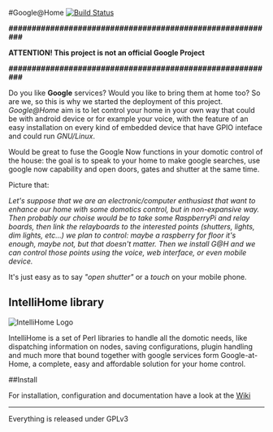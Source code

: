 #Google@Home [![Build Status](https://travis-ci.org/IntelliHome/Google-at-Home.png?branch=master)](https://travis-ci.org/IntelliHome/Google-at-Home)

***##########################################################***

**ATTENTION! This project is not an official Google Project**

***##########################################################***

Do you like **Google** services? Would you like to bring them at home too? So are we, so this is why we started the deployment of this project. *Google@Home* aim is to let control your home in your own way that could be with android device or for example your voice, with the feature of an easy installation on every kind of embedded device that have GPIO inteface and could run *GNU/Linux*.

Would be great to fuse the Google Now functions in your domotic control of the house: the goal is to speak to your home to make google searches, use google now capability and open doors, gates and shutter at the same time.

Picture that:

*Let's suppose that we are an electronic/computer enthusiast that want to enhance our home with some domotics control, but in non-expansive way. Then probably our choise would be to take some RaspberryPi and relay boards, then link the relayboards to the interested points (shutters, lights, dim lights, etc...) we plan to control: maybe a raspberry for floor it's enough, maybe not, but that doesn't matter. Then we install G@H and we can control those points using the voice, web interface, or even mobile device.*

It's just easy as to say *"open shutter"* or a *touch* on your mobile phone.

## IntelliHome library

![IntelliHome Logo](http://www.mudler.pm/img/intellihome_logo.png "IntelliHome Logo")

IntelliHome is a set of Perl libraries to handle all the domotic needs, like dispatching information on nodes, saving configurations, plugin handling and much more that bound together with google services form Google-at-Home, a complete, easy and affordable solution for your home control.

##Install

For installation, configuration and documentation have a look at the [Wiki](https://github.com/IntelliHome/Google-at-Home/wiki)

***

Everything is released under GPLv3
